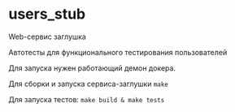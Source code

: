 # users_stub

Web-сервис заглушка

Автотесты для функционального тестирования пользователей

Для запуска нужен работающий демон докера.

Для сборки и запуска сервиса-заглушки `make`

Для запуска тестов: `make build & make tests`
